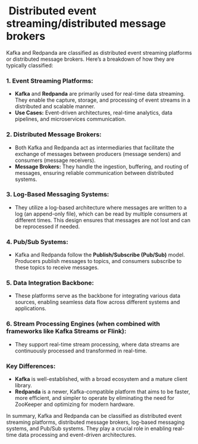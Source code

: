 #  Distributed event streaming/distributed message brokers

Kafka and Redpanda are classified as distributed event streaming platforms or distributed message brokers. Here’s a breakdown of how they are typically classified:

### 1. **Event Streaming Platforms:**

- **Kafka** and **Redpanda** are primarily used for real-time data streaming. They enable the capture, storage, and processing of event streams in a distributed and scalable manner.
- **Use Cases:** Event-driven architectures, real-time analytics, data pipelines, and microservices communication.

### 2. **Distributed Message Brokers:**

- Both Kafka and Redpanda act as intermediaries that facilitate the exchange of messages between producers (message senders) and consumers (message receivers).
- **Message Brokers:** They handle the ingestion, buffering, and routing of messages, ensuring reliable communication between distributed systems.

### 3. **Log-Based Messaging Systems:**

- They utilize a log-based architecture where messages are written to a log (an append-only file), which can be read by multiple consumers at different times. This design ensures that messages are not lost and can be reprocessed if needed.

### 4. **Pub/Sub Systems:**

- Kafka and Redpanda follow the **Publish/Subscribe (Pub/Sub)** model. Producers publish messages to topics, and consumers subscribe to these topics to receive messages.

### 5. **Data Integration Backbone:**

- These platforms serve as the backbone for integrating various data sources, enabling seamless data flow across different systems and applications.

### 6. **Stream Processing Engines (when combined with frameworks like Kafka Streams or Flink):**

- They support real-time stream processing, where data streams are continuously processed and transformed in real-time.

### **Key Differences:**

- **Kafka** is well-established, with a broad ecosystem and a mature client library.
- **Redpanda** is a newer, Kafka-compatible platform that aims to be faster, more efficient, and simpler to operate by eliminating the need for ZooKeeper and optimizing for modern hardware.

In summary, Kafka and Redpanda can be classified as distributed event streaming platforms, distributed message brokers, log-based messaging systems, and Pub/Sub systems. They play a crucial role in enabling real-time data processing and event-driven architectures.
